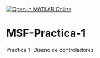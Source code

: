 [![Open in MATLAB Online](https://www.mathworks.com/images/responsive/global/open-in-matlab-online.svg)](https://matlab.mathworks.com/open/github/v1?repo=Dario-Mtz/MSF-Practica-1)
# MSF-Practica-1
Practica 1: Diseño de controladores
